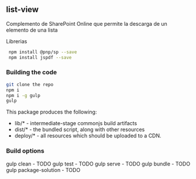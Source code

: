 ## list-view

Complemento de SharePoint Online que permite la descarga de un elemento de una lista

Librerias
```bash
 npm install @pnp/sp --save
 npm install jspdf --save
```

### Building the code

```bash
git clone the repo
npm i
npm i -g gulp
gulp
```

This package produces the following:

* lib/* - intermediate-stage commonjs build artifacts
* dist/* - the bundled script, along with other resources
* deploy/* - all resources which should be uploaded to a CDN.

### Build options

gulp clean - TODO
gulp test - TODO
gulp serve - TODO
gulp bundle - TODO
gulp package-solution - TODO
